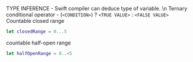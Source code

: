 TYPE INFERENCE - Swift compiler can deduce type of variable. \n
Ternary conditional operator - (`<CONDITION>`) ? `<TRUE VALUE>` : `<FALSE VALUE>`
Countable closed range
``` swift
let closedRange = 0...5
```
countable half-open range
``` swift
let halfOpenRange = 0..<5
```
